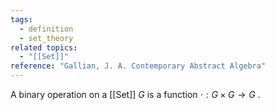 ```yaml
---
tags:
  - definition
  - set_theory
related topics:
  - "[[Set]]"
reference: "Gallian, J. A. Contemporary Abstract Algebra"
---
```

A binary operation on a [[Set]] $G$ is a function $\cdot:G\times G \to G$ .
